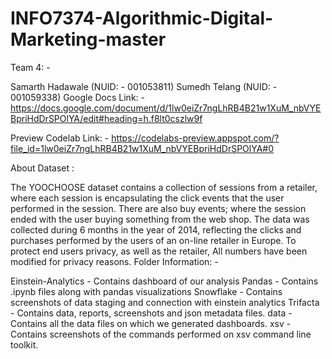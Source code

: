 # INFO7374-Algorithmic-Digital-Marketing-master


Team 4: -

Samarth Hadawale (NUID: - 001053811)
Sumedh Telang (NUID: - 001059338)
Google Docs Link: - https://docs.google.com/document/d/1lw0eiZr7ngLhRB4B21w1XuM_nbVYEBpriHdDrSPOlYA/edit#heading=h.f8lt0cszlw9f

Preview Codelab Link: - https://codelabs-preview.appspot.com/?file_id=1lw0eiZr7ngLhRB4B21w1XuM_nbVYEBpriHdDrSPOlYA#0

About Dataset :

The YOOCHOOSE dataset contains a collection of sessions from a retailer, where each session is encapsulating the click events that the user performed in the session.
There are also buy events; where the session ended with the user buying something from the web shop.
The data was collected during 6 months in the year of 2014, reflecting the clicks and purchases performed by the users of an on-line retailer in Europe.
To protect end users privacy, as well as the retailer,
All numbers have been modified for privacy reasons.
Folder Information: -

Einstein-Analytics - Contains dashboard of our analysis
Pandas - Contains .ipynb files along with pandas visualizations
Snowflake - Contains screenshots of data staging and connection with einstein analytics
Trifacta - Contains data, reports, screenshots and json metadata files.
data - Contains all the data files on which we generated dashboards.
xsv - Contains screenshots of the commands performed on xsv command line toolkit.
